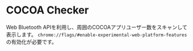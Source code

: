 # COCOA Checker

Web Bluetooth APIを利用し、周囲のCOCOAアプリユーザー数をスキャンして表示します。
`chrome://flags/#enable-experimental-web-platform-features` の有効化が必要です。
